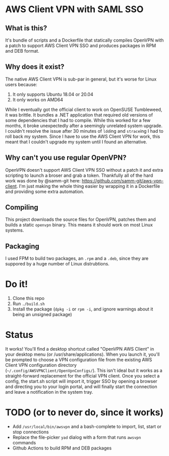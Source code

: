 # AWS Client VPN with SAML SSO
## What is this?
It's bundle of scripts and a Dockerfile that statically compiles OpenVPN with a patch to support AWS Client VPN SSO and produces packages in RPM and DEB format.

## Why does it exist?
The native AWS Client VPN is sub-par in general, but it's worse for Linux users because:
1. It only supports Ubuntu 18.04 or 20.04
2. It only works on AMD64

While I eventually got the official client to work on OpenSUSE Tumbleweed, it was brittle. It bundles a .NET application that required old versions of some dependencies that I had to compile. While this worked for a few months, it broke unexpectedly after a seemingly unrelated system upgrade. I couldn't resolve the issue after 30 minutes of `ldd`ing and `strace`ing I had to roll back my system. Since I have to use the AWS Client VPN for work, this meant that I couldn't upgrade my system until I found an alternative.

## Why can't you use regular OpenVPN?
OpenVPN doesn't support AWS Client VPN SSO without a patch it and extra scripting to launch a broser and grab a token. Thankfully all of the hard work was done by @samm-git here: https://github.com/samm-git/aws-vpn-client. I'm just making the whole thing easier by wrapping it in a Dockerfile and providing some extra automation. 

## Compiling
This project downloads the source files for OpenVPN, patches them and builds a static `openvpn` binary. This means it should work on most Linux systems. 

## Packaging
I used FPM to build two packages, an `.rpm` and a `.deb`, since they are suppored by a huge number of Linux distrubtions.

# Do it!
1. Clone this repo
2. Run `./build.sh`
3. Install the package (`dpkg -i` or `rpm -i`, and ignore warnings about it being an unsigned package)

# Status
It works! You'll find a desktop shortcut called "OpenVPN AWS Client" in your desktop menu (or /usr/share/applications). When you launch it, you'll be prompted to choose a VPN configuration file from the existing AWS Client VPN configuration directory (`~/.config/AWSVPNClient/OpenVpnConfigs/`). This isn't ideal but it works as a straight-forward replacement for the official VPN client. Once you select a config, the start.sh script will import it, trigger SSO by opening a browser and directing you to your login portal, and will finally start the connection and leave a notification in the system tray.

# TODO (or to never do, since it works)
* Add `/usr/local/bin/awsvpn` and a bash-complete to import, list, start or stop connections
* Replace the file-picker `yad` dialog with a form that runs `awsvpn` commands
* Github Actions to build RPM and DEB packages
